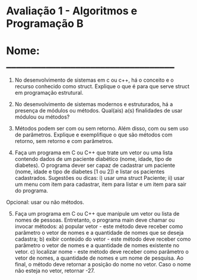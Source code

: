 # Avaliação 1 - Algoritmos e Programação B
# Nome: __________________________________

1) No desenvolvimento de sistemas em c ou c++, há o conceito e o recurso conhecido como struct. Explique o que é para que serve struct em programação estrutural.

2) No desenvolvimento de sistemas modernos e estruturados, há a presença de módulos ou métodos. Qual(ais) a(s) finalidades de usar módulou ou métodos?

3) Métodos podem ser com ou sem retorno. Além disso, com ou sem uso de parâmetros. Explique e exemplifique o que são métodos com retorno, sem retorno e com parâmetros.

4) Faça um programa em C ou C++ que trate um vetor ou uma lista contendo dados de um paciente diabético (nome, idade, tipo de diabetes). O programa dever ser capaz de cadastrar um paciente (nome, idade e tipo de diabetes [1 ou 2]) e listar os pacientes cadastrados. Sugestões ou dicas: i) usar uma struct Paciente; ii) usar um menu com item para cadastrar, item para listar e um item para sair do programa.

Opcional: usar ou não métodos.

5) Faça um programa em C ou C++ que manipule um vetor ou lista de nomes de pessoas. Entretanto, o programa main deve chamar ou invocar métodos:
    a) popular vetor - este método deve receber como parâmetro o vetor de nomes e a quantidade de nomes que se deseja cadastra;
    b) exibir conteúdo do vetor - este método deve receber como parâmetro o vetor de nomes e a quantidade de nomes existente no vetor.
    c) localizar nome - este método deve receber como parâmetro o vetor de nomes, a quantidade de nomes e um nome de pesquisa. Ao final, o método deve retornar a posição do nome no vetor. Caso o nome não esteja no vetor, retornar -27.
